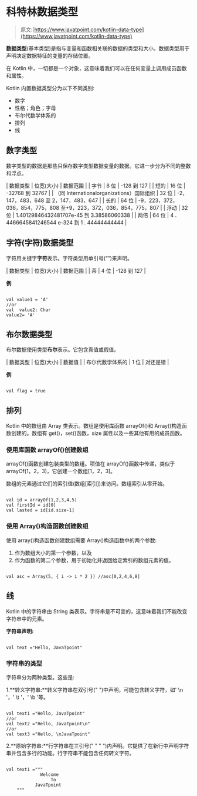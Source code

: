 # 科特林数据类型

> 原文:[https://www.javatpoint.com/kotlin-data-type](https://www.javatpoint.com/kotlin-data-type)

**数据类型**(基本类型)是指与变量和函数相关联的数据的类型和大小。数据类型用于声明决定数据特征的变量的存储位置。

在 Kotlin 中，一切都是一个对象，这意味着我们可以在任何变量上调用成员函数和属性。

Kotlin 内置数据类型分为以下不同类别:

*   数字
*   性格；角色；字母
*   布尔代数学体系的
*   排列
*   线

## 数字类型

数字类型的数据是那些只保存数字类型数据变量的数据。它进一步分为不同的整数和浮点。

| 数据类型 | 位宽(大小) | 数据范围 |
| 字节 | 8 位 | -128 到 127 |
| 短的 | 16 位 | -32768 到 32767 |
| （同 Internationalorganizations）国际组织 | 32 位 | -2，147，483，648 至 2，147，483，647 |
| 长的 | 64 位 | -9，223，372，036，854，775，808 至+9，223，372，036，854，775，807 |
| 浮动 | 32 位 | 1.40129846432481707e-45 到 3.38586060338 |
| 两倍 | 64 位 | 4 . 4466645841246544 e-324 到 1 . 44444444444 |

## 字符(字符)数据类型

字符用关键字**字符**表示。字符类型用单引号(“”)来声明。

| 数据类型 | 位宽(大小) | 数据范围 |
| 茶 | 4 位 | -128 到 127 |

**例**

```

val value1 = 'A'
//or
val  value2: Char
value2= 'A'

```

## 布尔数据类型

布尔数据使用类型**布尔**表示。它包含真值或假值。

| 数据类型 | 位宽(大小) | 数据值 |
| 布尔代数学体系的 | 1 位 | 对还是错 |

**例**

```

val flag = true

```

## 排列

Kotlin 中的数组由 Array 类表示。数组是使用库函数 arrayOf()和 Array()构造函数创建的。数组有 get()，set()函数，size 属性以及一些其他有用的成员函数。

### 使用库函数 arrayOf()创建数组

arrayOf()函数创建包装类型的数组。项值在 arrayOf()函数中传递，类似于 arrayOf(1，2，3)，它创建一个数组[1，2，3]。

数组的元素通过它们的索引值(数组[索引])来访问。数组索引从零开始。

```

val id = arrayOf(1,2,3,4,5)
val firstId = id[0]
val lasted = id[id.size-1]

```

### 使用 Array()构造函数创建数组

使用 array()构造函数创建数组需要 Array()构造函数中的两个参数:

1.  作为数组大小的第一个参数，以及
2.  作为函数的第二个参数，用于初始化并返回给定索引的数组元素的值。

```

val asc = Array(5, { i -> i * 2 }) //asc[0,2,4,6,8]

```

## 线

Kotlin 中的字符串由 String 类表示。字符串是不可变的，这意味着我们不能改变字符串中的元素。

**字符串声明:**

```

val text ="Hello, JavaTpoint"

```

### 字符串的类型

字符串分为两种类型。这些是:

1.**转义字符串:**转义字符串在双引号(" ")中声明，可能包含转义字符，如' \n '，' \t '，' \b '等。

```

val text1 ="Hello, JavaTpoint"
//or
val text2 ="Hello, JavaTpoint\n"
//or
val text3 ="Hello, \nJavaTpoint"

```

2.**原始字符串:**行字符串在三引号(" " " ")内声明。它提供了在新行中声明字符串并包含多行的功能。行字符串不能包含任何转义字符。

```

val text1 ="""
             Welcome 
                 To
           JavaTpoint
    """

```